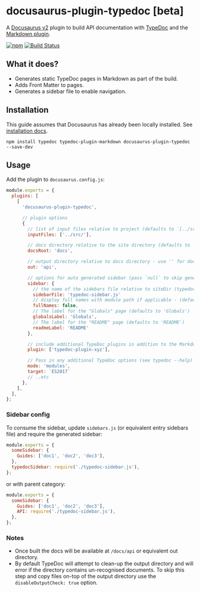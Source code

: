 # docusaurus-plugin-typedoc [beta]

A [Docusaurus v2](https://v2.docusaurus.io/) plugin to build API documentation with [TypeDoc](https://github.com/TypeStrong/typedoc) and the [Markdown plugin](https://github.com/tgreyuk/typedoc-plugin-markdown/tree/master/packages/typedoc-plugin-markdown).

[![npm](https://img.shields.io/npm/v/docusaurus-plugin-typedoc.svg)](https://www.npmjs.com/package/docusaurus-plugin-typedoc)
[![Build Status](https://travis-ci.org/tgreyuk/typedoc-plugin-markdown.svg?branch=master)](https://travis-ci.org/tgreyuk/typedoc-plugin-markdown)

## What it does?

- Generates static TypeDoc pages in Markdown as part of the build.
- Adds Front Matter to pages.
- Generates a sidebar file to enable navigation.

## Installation

This guide assumes that Docusaurus has already been locally installed. See [installation docs](https://v2.docusaurus.io/docs/installation).

```shell
npm install typedoc typedoc-plugin-markdown docusaurus-plugin-typedoc --save-dev
```

## Usage

Add the plugin to `docusaurus.config.js`:

```js
module.exports = {
  plugins: [
    [
      'docusaurus-plugin-typedoc',

      // plugin options
      {
        // list of input files relative to project (defaults to `[../src/]`)
        inputFiles: ['../src/'],

        // docs directory relative to the site directory (defaults to `docs`)
        docsRoot: 'docs',

        // output directory relative to docs directory - use '' for docs root (defaults to `api`
        out: 'api',

        // options for auto generated sidebar (pass `null` to skip generation completely)
        sidebar: {
          // the name of the sidebars file relative to siteDir (typedoc-sidebar.js`)
          sidebarFile: 'typedoc-sidebar.js'
          // display full names with module path if applicable - (defaults to 'false')
          fullNames: false,
          // The label for the "Globals" page (defaults to 'Globals')
          globalsLabel: 'Globals',
          // The label for the "README" page (defaults to 'README')
          readmeLabel: 'README'
        },

        // include additional TypeDoc plugins in addition to the Markdown plugin (optional)
        plugin: ['typedoc-plugin-xyz'],

        // Pass in any additional TypeDoc options (see typedoc --help)
        mode: 'modules',
        target: `ES2017`
        // ..etc
      },
    ],
  ],
};
```

### Sidebar config

To consume the sidebar, update `sidebars.js` (or equivalent entry sidebars file) and require the generated sidebar:

```js
module.exports = {
  someSidebar: {
    Guides: ['doc1', 'doc2', 'doc3'],
  },
  typedocSidebar: require('./typedoc-sidebar.js'),
};
```

or with parent category:

```js
module.exports = {
  someSidebar: {
    Guides: ['doc1', 'doc2', 'doc3'],
    API: require('./typedoc-sidebar.js'),
  },
};
```

### Notes

- Once built the docs will be available at `/docs/api` or equivalent out directory.
- By default TypeDoc will attempt to clean-up the output directory and will error if the directory contains un-recognised documents. To skip this step and copy files on-top of the output directory use the `disableOutputCheck: true` option.
